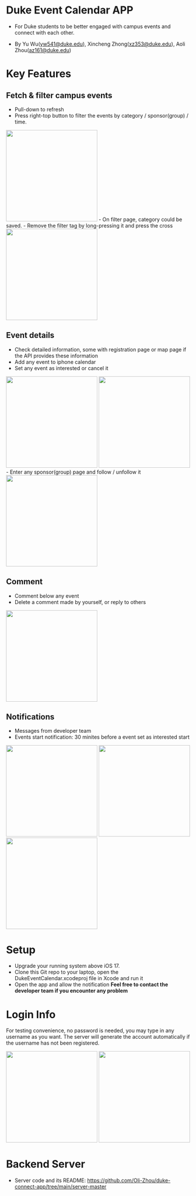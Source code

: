 # Duke Event Calendar APP

- For Duke students to be better engaged with campus events and connect with each other.

- By Yu Wu(yw541@duke.edu), Xincheng Zhong(xz353@duke.edu), Aoli Zhou(az161@duke.edu)


# Key Features
## Fetch & filter campus events 
- Pull-down to refresh
- Press right-top button to filter the events by category / sponsor(group) / time.
 
<img src='https://github.com/Oli-Zhou/duke-connect-app/blob/main/mobile-app/ReadmeImg/refresh.png?raw=true' width='250'>
- On filter page, category could be saved.
- Remove the filter tag by long-pressing it and press the cross

<img src='https://github.com/Oli-Zhou/duke-connect-app/blob/main/mobile-app/ReadmeImg/filterpage.jpeg?raw=true' width='250'>

## Event details
- Check detailed information, some with registration page or map page if the API provides these information
- Add any event to iphone calendar
- Set any event as interested or cancel it

<img src='https://github.com/Oli-Zhou/duke-connect-app/blob/main/mobile-app/ReadmeImg/detailpage.png?raw=true' width='250'>
<img src='https://github.com/Oli-Zhou/duke-connect-app/blob/main/mobile-app/ReadmeImg/pastevents.png?raw=true' width='250'>
- Enter any sponsor(group) page and follow / unfollow it

<img src='https://github.com/Oli-Zhou/duke-connect-app/blob/main/mobile-app/ReadmeImg/groupp.png?raw=true' width='250'>

## Comment
- Comment below any event
- Delete a comment made by yourself, or reply to others

<img src='https://github.com/Oli-Zhou/duke-connect-app/blob/main/mobile-app/ReadmeImg/%20comment.png?raw=true' width='250'>

## Notifications
- Messages from developer team
- Events start notification: 30 minites before a event set as interested start

<img src='https://github.com/Oli-Zhou/duke-connect-app/blob/main/mobile-app/ReadmeImg/noti.png?raw=true' width='250'>
<img src='https://github.com/Oli-Zhou/duke-connect-app/blob/main/mobile-app/ReadmeImg/noti_on_lock.png?raw=true' width='250'>
<img src='https://github.com/Oli-Zhou/duke-connect-app/blob/main/mobile-app/ReadmeImg/noti_on_interested.png?raw=true' width='250'>



# Setup
- Upgrade your running system above iOS 17.
- Clone this Git repo to your laptop, open the DukeEventCalendar.xcodeproj file in Xcode and run it
- Open the app and allow the notification
**Feel free to contact the developer team if you encounter any problem**

# Login Info
For testing convenience, no password is needed, you may type in any username as you want. The server will generate the account automatically if the username has not been registered. 

<img src='https://github.com/Oli-Zhou/duke-connect-app/blob/main/mobile-app/ReadmeImg/loginpage.jpeg?raw=true' width='250'>
<img src='https://github.com/Oli-Zhou/duke-connect-app/blob/main/mobile-app/ReadmeImg/profilepage.png?raw=true' width='250'>

# Backend Server
- Server code and its README: https://github.com/Oli-Zhou/duke-connect-app/tree/main/server-master
